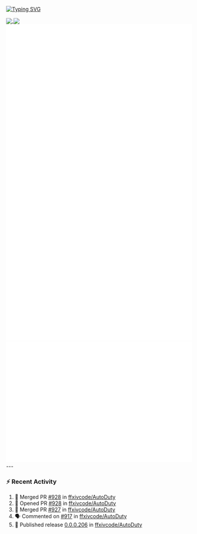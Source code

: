 [![Typing SVG](https://readme-typing-svg.demolab.com?font=Fira+Code&duration=1000&pause=1000&multiline=true&repeat=false&width=435&lines=Simon+Latusek+%7C+Gameplay+Engineer)](https://git.io/typing-svg)

<a href="https://github.com/anuraghazra/github-readme-stats">
  <img height=200 align="center" src="https://github-readme-stats.vercel.app/api?username=erdelf&theme=radical" />
</a>
<a href="https://github.com/anuraghazra/convoychat">
  <img height=200 align="center" src="https://streak-stats.demolab.com?user=erdelf&theme=radical&mode=weekly" />
</a>

<picture>
  <img src="/github-metrics.svg" alt="Metrics">
</picture>

<picture>
  <img src="/github-metrics-achievements.svg" alt="Achievements">
</picture>
---

### :zap: Recent Activity
<!--START_SECTION:activity-->
1. 🎉 Merged PR [#928](https://github.com/ffxivcode/AutoDuty/pull/928) in [ffxivcode/AutoDuty](https://github.com/ffxivcode/AutoDuty)
2. 💪 Opened PR [#928](https://github.com/ffxivcode/AutoDuty/pull/928) in [ffxivcode/AutoDuty](https://github.com/ffxivcode/AutoDuty)
3. 🎉 Merged PR [#927](https://github.com/ffxivcode/AutoDuty/pull/927) in [ffxivcode/AutoDuty](https://github.com/ffxivcode/AutoDuty)
4. 🗣 Commented on [#917](https://github.com/ffxivcode/AutoDuty/issues/917#issuecomment-2816564111) in [ffxivcode/AutoDuty](https://github.com/ffxivcode/AutoDuty)
5. 🚀 Published release [0.0.0.206](https://github.com/ffxivcode/AutoDuty/releases/tag/0.0.0.206) in [ffxivcode/AutoDuty](https://github.com/ffxivcode/AutoDuty)
<!--END_SECTION:activity-->

<!--
**erdelf/erdelf** is a ✨ _special_ ✨ repository because its `README.md` (this file) appears on your GitHub profile.

Here are some ideas to get you started:

- 🔭 I’m currently working on ...
- 🌱 I’m currently learning ...
- 👯 I’m looking to collaborate on ...
- 🤔 I’m looking for help with ...
- 💬 Ask me about ...
- 📫 How to reach me: ...
- 😄 Pronouns: ...
- ⚡ Fun fact: ...
-->
